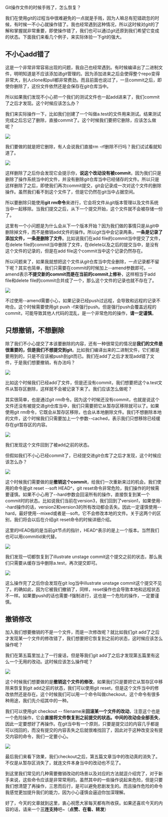Git操作文件的时候手贱了，怎么恢复？



我们在使用git的过程当中很难避免的一点就是手贱，因为人嘛总有犯错疏忽的时候，有时候一不小心就操作错了。我也经常遇到这种情况，所以这时候对git的了解和掌握就非常重要，即使操作错了，我们也可以通过git还原到我们希望它变成的状态。下面我们来看几个例子，来实际体验一下git的强大。



## 不小心add错了



这是一个非常非常容易出现的问题，我自己也经常遇到。有时候编译出了二进制文件，明明知道是不应该添加进git管理的。因为添加进来之后会使得整个repo变得非常大，别人clone和pull都非常费劲。而且前面也说过了，一旦commit之后，即使你删除了，这份文件依然还是会保存在git仓库当中。



所以如果我们发现不小心把一个我们的测试文件也一起add进来了，我们commit了之后才发现。这个时候应该怎么办？



我们来实际操作一下，比如我们创建了一个叫做a.test的文件用来测试。结果测试完成之后忘记了删除，直接commit了。这个时候我们要把它删除，应该怎么做呢？



![](https://tva1.sinaimg.cn/large/007S8ZIlgy1giz4nlmvljj31gy0iiaef.jpg)



我们要做的就是把它删除，有人会说我们直接rm -rf删除不行吗？我们试试看就知道了。



![](https://tva1.sinaimg.cn/large/007S8ZIlgy1giz4owr1euj31iy0f041h.jpg)



这样删除了之后你会发现它会提示你，**说这个改动没有被commit**，因为我们只是删除了操作系统当中的文件，并没有删除git仓库当中已经储存的文件。所以只是这样删除了之后，即使我们再次commit提交，git会记录成一次对这个文件的删除操作。虽然我们看不到这个文件了，但是它仍然在git当中占据空间。



所以要删除只能使用**git rm命令**来进行，它会将文件从git版本管理以及文件系统当中一起移除。当我们提交之后，从下一个提交开始，这个文件就不会被存储一份了。



这里有一个小问题是为什么会从下一个版本开始？因为我们做的事情只是从git中删除掉文件，而不是撤销add文件的操作。所以git当中会记录两条，**一条是记录了添加文件，一条是删除了文件**。比如说我们在add file的commit当中提交了文件，在delete file的commit当中删除了文件，在delete以及之后的提交当中，是没有这个文件的记录的，但是在add file这个commit当中这个记录仍然存在。



所以问题来了，如果我就想把这个文件从git仓库当中完全删除，一点记录都不留下呢？其实也简单，我们只需要在commit的时候加上--amend参数即可。--amend表示**不提交新的commit而是在当前的commit上修补**，这样相当于add file和delete file的commit合并成了一个，那么这个文件的记录也就不存在了。



![](https://tva1.sinaimg.cn/large/007S8ZIlgy1giz4yfqcbsj31dc0f6dje.jpg)



不过使用--amend需要小心，如果记录已经push过远程，会导致和远程的记录不吻合。这个时候需要使用git push -f来强行push。但是强行push会覆盖远程的commit，可能导致其他人代码的混乱，是一个非常危险的操作，**请一定谨慎**。



## 只想撤销，不想删除



除了我们不小心提交了本该要删除的内容，还有一种很常见的情况是**我们的文件是很重要的，但是我们不想提交到git**。比如我们编译出来的二进制文件，它们都是要用到的，只是不应该被push到git而已。我们在add了之后才发现add错了文件，于是我们想要撤销，有办法吗？



![](https://tva1.sinaimg.cn/large/007S8ZIlgy1giz51bejqpj31bg0dstbl.jpg)



比如这个时候我们已经add了文件，但是还没有commit，我们想要把这个a.test文件从暂存区删除，这样就不会被记录下来了。我们应该怎么做呢？



其实很简单，也是通过git rm命令。因为这个时候还没有commit，也就是说这个文件还没有被提交进git仓库当中，我们只需要把它从暂存区移除就可以了。如果使用git rm命令，它既会从暂存区移除，也会从本地删除文件。我们不想删除本地的文件，这个时候我们只需要加上一个参数--cached，表示我们只想移除已经缓存在git暂存区的内容。



![](https://tva1.sinaimg.cn/large/007S8ZIlgy1giz53pym69j31dk0ms78a.jpg)



我们发现这个文件回到了被add之前的状态。



但假如我们不小心已经commit了，已经提交进git仓库了之后才发现，这个时候应该怎么办？



![](https://tva1.sinaimg.cn/large/007S8ZIlgy1giz55zysxbj31iy05w406.jpg)



这个时候我们需要做的是**撤销这个commit**，给我们一次重新来过的机会。我们使用的命令是git reset --soft HEAD^，git reset命令非常危险，我们操作的时候需要谨慎。如果不小心用了--hard参数会回滚所有的操作，直接恢复到某一个commit时的状态。比如说我们当前在version3，我们回到了version1，如果使用--hard操作的话，version2和version3的所有改动都会丢失。因此一定谨慎使用--hard，最好使用--mixed或者是--soft，它不会修改本地的文件。关于这两个的区别，我们将会以后在介绍git reset命令的时候详细介绍。



这里的HEAD指的是当前git节点的指针，HEAD^表示的是上一个版本。当然我们也可以用commitid来代替。



![](https://tva1.sinaimg.cn/large/007S8ZIlgy1giz5b6dt2pj31ig0ii77t.jpg)



我们发现一切都恢复到了illustrate unstage commit这个提交之前的状态，那么我们只需要从缓存当中删除a.test，再次提交即可。



![](https://tva1.sinaimg.cn/large/007S8ZIlgy1giz5d1spfxj31340kk0vh.jpg)



这么操作完了之后你会发现在git log当中illustrate unstage commit这个提交不见了。的确如此，因为它被我们撤销了，同样，reset操作也会导致本地和远程状态不一样。如果要push的话也需要-f强制进行，这也是一个危险的操作，一定要谨慎。



## 撤销修改



加入我们想要撤销的不是一个文件，而是一次修改呢？就比如我们git add了之后才发现某一个文件的修改错了，我们想要把它恢复到之前的状态，这时候应该怎么操作呢？



我们在第五篇里加上了一行废话，但是等我们git add了之后才发现第五篇里有这么一个无用的改动。这时候应该怎么操作呢？



![](https://tva1.sinaimg.cn/large/007S8ZIlgy1giz5yp7ngtj31oq0kstc3.jpg)



这个时候我们想要做的是**撤销这个文件的修改**，如果我们只是要把它从暂存区中移除来恢复到git add之前的状态，我们可以使用git reset，但是这个文件当中的修改依然还是存在。这个时候我们可以用一个命令叫做checkout，这个命令有很多种用途，我们先介绍其中的一种。



我们可以使用git checkout -- filename来**回滚某一个文件的改动**，注意这个也是一个危险操作，它会**直接将文件恢复到之前提交的状态。中间的改动会全部丢失**，因此一定要想好了再操作。在git当中有一个原则，只要是提交过的内容几乎都是可以找回的，而没有提交的内容丢失之后就很难找回了，因此对于这种改变没有提交内容的命令，我们一定要小心。



![](https://tva1.sinaimg.cn/large/007S8ZIlgy1giz67cw1g3j31eo0gstbw.jpg)



最后我们来看下效果，我们checkout之后，第五篇文章当中的改动真的消失了。不仅是从暂存区消失了，就连文件本身当中的改动也不见了。



到这里我们常见的几种需要撤销改动的场景以及对应的方法就逗介绍完了，对于新手来说，这些命令应该是非常常用的。虽然其中的一些操作说起来危险，但是只要我们想清楚了再操作，三思而后行，是可以避免悲剧发生的。而且操作危险的命令我感觉更加提升我们的能力，因为小心谨慎会逼迫你加深理解。





好了，今天的文章就到这里，衷心祝愿大家每天都有所收获。如果还喜欢今天的内容的话，请来一个**三连支持**吧~（**点赞、在看、转发**）